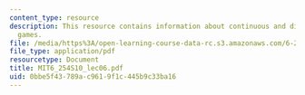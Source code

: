 ```yaml
---
content_type: resource
description: This resource contains information about continuous and discontinuous
  games.
file: /media/https%3A/open-learning-course-data-rc.s3.amazonaws.com/6-254-game-theory-with-engineering-applications-spring-2010/0bbe5f43789ac9619f1c445b9c33ba16_MIT6_254S10_lec06.pdf
file_type: application/pdf
resourcetype: Document
title: MIT6_254S10_lec06.pdf
uid: 0bbe5f43-789a-c961-9f1c-445b9c33ba16
---
```

